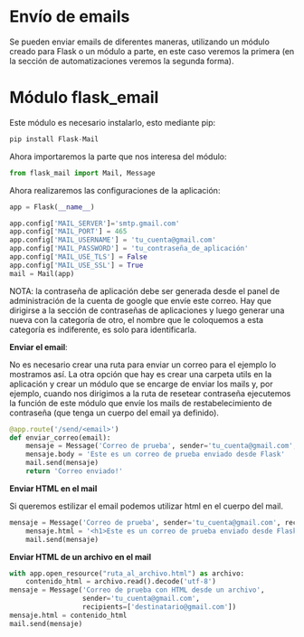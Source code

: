 # **Envío de emails**

Se pueden enviar emails de diferentes maneras, utilizando un módulo creado para Flask o un módulo a parte, en este caso veremos la primera (en la sección de automatizaciones veremos la segunda forma).

# **Módulo flask_email**

Este módulo es necesario instalarlo, esto mediante pip:
```python
pip install Flask-Mail
```

Ahora importaremos la parte que nos interesa del módulo:
```python
from flask_mail import Mail, Message
```

Ahora realizaremos las configuraciones de la aplicación:
```python
app = Flask(__name__)

app.config['MAIL_SERVER']='smtp.gmail.com'
app.config['MAIL_PORT'] = 465
app.config['MAIL_USERNAME'] = 'tu_cuenta@gmail.com'
app.config['MAIL_PASSWORD'] = 'tu_contraseña_de_aplicación'
app.config['MAIL_USE_TLS'] = False
app.config['MAIL_USE_SSL'] = True
mail = Mail(app)
```
NOTA: la contraseña de aplicación debe ser generada desde el panel de administración de la cuenta de google que envíe este correo. Hay que dirigirse a la sección de contraseñas de aplicaciones y luego generar una nueva con la categoría de otro, el nombre que le coloquemos a esta categoría es indiferente, es solo para identificarla.

**Enviar el email**:

No es necesario crear una ruta para enviar un correo para el ejemplo lo mostramos así. La otra opción que hay es crear una carpeta utils en la aplicación y crear un módulo que se encarge de enviar los mails y, por ejemplo, cuando nos dirigimos a la ruta de resetear contraseña ejecutemos la función de este módulo que envíe los mails de restabelecimiento de contraseña (que tenga un cuerpo del email ya definido).

```python
@app.route('/send/<email>')
def enviar_correo(email):
    mensaje = Message('Correo de prueba', sender='tu_cuenta@gmail.com', recipients=[email])
    mensaje.body = 'Este es un correo de prueba enviado desde Flask'
    mail.send(mensaje)
    return 'Correo enviado!'
```

**Enviar HTML en el mail**

Si queremos estilizar el email podemos utilizar html en el cuerpo del mail.
```python
mensaje = Message('Correo de prueba', sender='tu_cuenta@gmail.com', recipients=[email])
    mensaje.html = '<h1>Este es un correo de prueba enviado desde Flask</h1>'
    mail.send(mensaje)
```


**Enviar HTML de un archivo en el mail**

```python
with app.open_resource("ruta_al_archivo.html") as archivo:
    contenido_html = archivo.read().decode('utf-8')
mensaje = Message('Correo de prueba con HTML desde un archivo', 
                  sender='tu_cuenta@gmail.com', 
                  recipients=['destinatario@gmail.com'])
mensaje.html = contenido_html
mail.send(mensaje)
```



